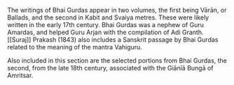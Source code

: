 The writings of Bhai Gurdas appear in two volumes, the first being Vārān, or Ballads, and the second in Kabit and Svaiya metres. These were likely written in the early 17th century. Bhai Gurdas was a nephew of Guru Amardas, and helped Guru Arjan with the compilation of Adi Granth. [[Suraj]] Prakash (1843) also includes a Sanskrit passage by Bhai Gurdas related to the meaning of the mantra Vahiguru. 

Also included in this section are the selected portions from Bhai Gurdas, the second, from the late 18th century, associated with the Giānīā Bungā of Amritsar. 
